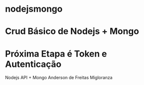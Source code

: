 # nodejsmongo
# Crud Básico de Nodejs + Mongo
# Próxima Etapa é Token e Autenticação
Nodejs API + Mongo
Anderson de Freitas Migloranza

